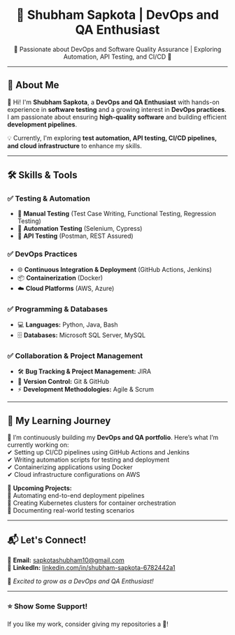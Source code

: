<h1 align="center">  
🚀 Shubham Sapkota | DevOps and QA Enthusiast  
</h1>  

<p align="center">  
🔹 Passionate about DevOps and Software Quality Assurance | Exploring Automation, API Testing, and CI/CD 🔹  
</p>  

---

## 🌟 About Me  
👋 Hi! I'm **Shubham Sapkota**, a **DevOps and QA Enthusiast** with hands-on experience in **software testing** and a growing interest in **DevOps practices**. I am passionate about ensuring **high-quality software** and building efficient **development pipelines**.  

💡 Currently, I'm exploring **test automation, API testing, CI/CD pipelines, and cloud infrastructure** to enhance my skills.  

---

## 🛠 Skills & Tools  

### ✅ **Testing & Automation**  
- 🔹 **Manual Testing** (Test Case Writing, Functional Testing, Regression Testing)  
- 🔹 **Automation Testing** (Selenium, Cypress)  
- 🔹 **API Testing** (Postman, REST Assured)  

### ✅ **DevOps Practices**  
- 🌐 **Continuous Integration & Deployment** (GitHub Actions, Jenkins)  
- 📦 **Containerization** (Docker)  
- ☁️ **Cloud Platforms** (AWS, Azure)  

### ✅ **Programming & Databases**  
- 💻 **Languages:** Python, Java, Bash  
- 🗄 **Databases:** Microsoft SQL Server, MySQL  

### ✅ **Collaboration & Project Management**  
- 🛠 **Bug Tracking & Project Management:** JIRA  
- 🔄 **Version Control:** Git & GitHub  
- ⚡ **Development Methodologies:** Agile & Scrum  

---

## 📂 My Learning Journey  

📌 I’m continuously building my **DevOps and QA portfolio**. Here’s what I’m currently working on:  
✔ Setting up CI/CD pipelines using GitHub Actions and Jenkins  
✔ Writing automation scripts for testing and deployment  
✔ Containerizing applications using Docker  
✔ Cloud infrastructure configurations on AWS  

🎯 **Upcoming Projects:**  
🔹 Automating end-to-end deployment pipelines  
🔹 Creating Kubernetes clusters for container orchestration  
🔹 Documenting real-world testing scenarios  

---

## 📬 Let's Connect!  

📧 **Email:** sapkotashubham10@gmail.com  
💼 **LinkedIn:** [linkedin.com/in/shubham-sapkota-6782442a1](#)  

🚀 *Excited to grow as a DevOps and QA Enthusiast!*  

---

### ⭐ **Show Some Support!**  
If you like my work, consider giving my repositories a 🌟!  
